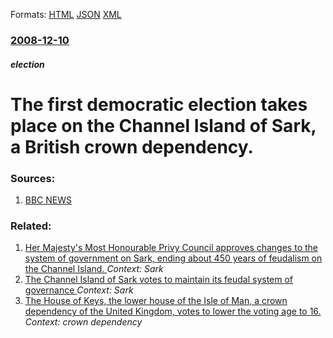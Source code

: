 
Formats: [HTML](/news/2008/12/10/the-first-democratic-election-takes-place-on-the-channel-island-of-sark-a-british-crown-dependency.html)  [JSON](/news/2008/12/10/the-first-democratic-election-takes-place-on-the-channel-island-of-sark-a-british-crown-dependency.json)  [XML](/news/2008/12/10/the-first-democratic-election-takes-place-on-the-channel-island-of-sark-a-british-crown-dependency.xml)  

### [2008-12-10](/news/2008/12/10/index.md)

##### election
#  The first democratic election takes place on the Channel Island of Sark, a British crown dependency. 




### Sources:

1. [BBC NEWS](http://news.bbc.co.uk/2/hi/europe/guernsey/7770468.stm)

### Related:

1. [ Her Majesty's Most Honourable Privy Council approves changes to the system of government on Sark, ending about 450 years of feudalism on the Channel Island. ](/news/2008/04/9/her-majesty-s-most-honourable-privy-council-approves-changes-to-the-system-of-government-on-sark-ending-about-450-years-of-feudalism-on-th.md) _Context: Sark_
2. [ The Channel Island of Sark votes to maintain its feudal system of governance ](/news/2006/03/8/the-channel-island-of-sark-votes-to-maintain-its-feudal-system-of-governance.md) _Context: Sark_
3. [ The House of Keys, the lower house of the Isle of Man, a crown dependency of the United Kingdom, votes to lower the voting age to 16. ](/news/2006/02/9/the-house-of-keys-the-lower-house-of-the-isle-of-man-a-crown-dependency-of-the-united-kingdom-votes-to-lower-the-voting-age-to-16.md) _Context: crown dependency_
